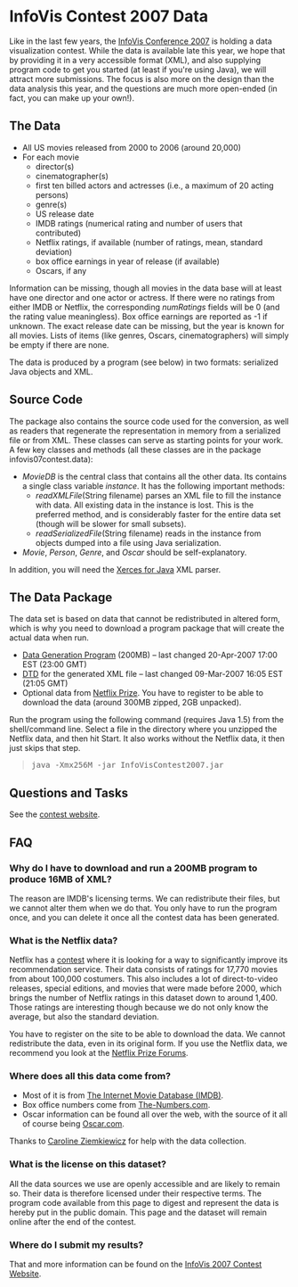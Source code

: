# InfoVis Contest 2007 Data

Like in the last few years, the <a href="http://conferences.computer.org/infovis/infovis2007/">InfoVis Conference 2007</a> is holding a data visualization contest. While the data is available late this year, we hope that by providing it in a very accessible format (XML), and also supplying program code to get you started (at least if you're using Java), we will attract more submissions. The focus is also more on the design than the data analysis this year, and the questions are much more open-ended (in fact, you can make up your own!).

## The Data

<ul>
	<li>All US movies released from 2000 to 2006 (around 20,000)</li>
	<li>For each movie
<ul>
	<li>director(s)</li>
	<li>cinematographer(s)</li>
	<li>first ten billed actors and actresses (i.e., a maximum of 20 acting persons)</li>
	<li>genre(s)</li>
	<li>US release date</li>
	<li>IMDB ratings (numerical rating and number of users that contributed)</li>
	<li>Netflix ratings, if available (number of ratings, mean, standard deviation)</li>
	<li>box office earnings in year of release (if available)</li>
	<li>Oscars, if any</li>
</ul>
</li>
</ul>
Information can be missing, though all movies in the data base will at least have one director and one actor or actress. If there were no ratings from either IMDB or Netflix, the corresponding <em>numRatings</em> fields will be 0 (and the rating value meaningless). Box office earnings are reported as -1 if unknown. The exact release date can be missing, but the year is known for all movies. Lists of items (like genres, Oscars, cinematographers) will simply be empty if there are none.

The data is produced by a program (see below) in two formats: serialized Java objects and XML.

## Source Code

The package also contains the source code used for the conversion, as well as readers that regenerate the representation in memory from a serialized file or from XML. These classes can serve as starting points for your work. A few key classes and methods (all these classes are in the package infovis07contest.data):
<ul>
	<li><em>MovieDB</em> is the central class that contains all the other data. Its contains a single class variable <em>instance</em>. It has the following important methods:
<ul>
	<li><em>readXMLFile</em>(String filename) parses an XML file to fill the instance with data. All existing data in the instance is lost. This is the preferred method, and is considerably faster for the entire data set (though will be slower for small subsets).</li>
	<li><em>readSerializedFile</em>(String filename) reads in the instance from objects dumped into a file using Java serialization.</li>
</ul>
</li>
	<li><em>Movie</em>, <em>Person</em>, <em>Genre</em>, and <em>Oscar</em> should be self-explanatory.</li>
</ul>
In addition, you will need the <a href="http://xerces.apache.org/xerces-j/">Xerces for Java</a> XML parser.

## The Data Package

The data set is based on data that cannot be redistributed in altered form, which is why you need to download a program package that will create the actual data when run.
<ul>
	<li><a href="https://media.eagereyes.org/media/attachments/InfoVisContest2007.jar">Data Generation Program</a> (200MB) – last changed 20-Apr-2007 17:00 EST (23:00 GMT)</li>
	<li><a href="https://media.eagereyes.org/media/attachments/moviedb.dtd">DTD</a> for the generated XML file – last changed 09-Mar-2007 16:05 EST (21:05 GMT)<a href="https://media.eagereyes.org/media/attachments/moviedb.dtd">
</a></li>
	<li>Optional data from <a href="http://www.netflixprize.com/">Netflix Prize</a>. You have to register to be able to download the data (around 300MB zipped, 2GB unpacked).</li>
</ul>
Run the program using the following command (requires Java 1.5) from the shell/command line. Select a file in the directory where you unzipped the Netflix data, and then hit Start. It also works without the Netflix data, it then just skips that step.

>	
>	<pre>java -Xmx256M -jar InfoVisContest2007.jar</pre>
>	

## Questions and Tasks

See the <a href="http://www.apl.jhu.edu/Misc/Visualization/tasks.html">contest website</a>.

## FAQ

<h3>Why do I have to download and run a 200MB program to produce 16MB of XML?</h3>
The reason are IMDB's licensing terms. We can redistribute their files, but we cannot alter them when we do that. You only have to run the program once, and you can delete it once all the contest data has been generated.
<h3>What is the Netflix data?</h3>
Netflix has a <a href="http://www.netflixprize.com/">contest</a> where it is looking for a way to significantly improve its recommendation service. Their data consists of ratings for 17,770 movies from about 100,000 costumers. This also includes a lot of direct-to-video releases, special editions, and movies that were made before 2000, which brings the number of Netflix ratings in this dataset down to around 1,400. Those ratings are interesting though because we do not only know the average, but also the standard deviation.

You have to register on the site to be able to download the data. We cannot redistribute the data, even in its original form. If you use the Netflix data, we recommend you look at the <a href="http://www.netflixprize.com/community/index.php">Netflix Prize Forums</a>.
<h3>Where does all this data come from?</h3>
<ul>
	<li>Most of it is from <a href="http://imdb.com/">The Internet Movie Database (IMDB)</a>.</li>
	<li>Box office numbers come from <a href="http://the-numbers.com/">The-Numbers.com</a>.</li>
	<li>Oscar information can be found all over the web, with the source of it all of course being <a href="http://oscar.com/">Oscar.com</a>.</li>
</ul>
Thanks to <a href="http://www.cs.brown.edu/people/cziemki/">Caroline Ziemkiewicz</a> for help with the data collection.
<h3>What is the license on this dataset?</h3>
All the data sources we use are openly accessible and are likely to remain so. Their data is therefore licensed under their respective terms. The program code available from this page to digest and represent the data is hereby put in the public domain. This page and the dataset will remain online after the end of the contest.
<h3>Where do I submit my results?</h3>
That and more information can be found on the <a href="http://www.apl.jhu.edu/Misc/Visualization/">InfoVis 2007 Contest Website</a>.
